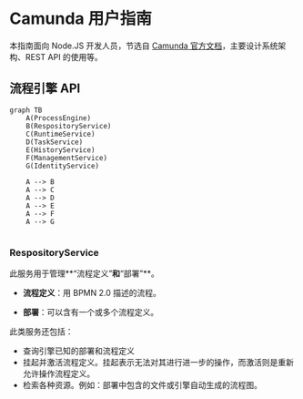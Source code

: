 # Camunda 用户指南

本指南面向 Node.JS 开发人员，节选自 [Camunda 官方文档](https://docs.camunda.org/manual/7.13/)，主要设计系统架构、REST API 的使用等。

## 流程引擎 API

```mermaid
graph TB
	A(ProcessEngine)
	B(RespositoryService)
	C(RuntimeService)
	D(TaskService)
	E(HistoryService)
	F(ManagementService)
	G(IdentityService)
	
	A --> B
	A --> C
	A --> D
	A --> E
	A --> F
	A --> G
  
```

### RespositoryService

此服务用于管理**“流程定义”**和**“部署”**。

- **流程定义**：用 BPMN 2.0 描述的流程。

- **部署**：可以含有一个或多个流程定义。

此类服务还包括：

- 查询引擎已知的部署和流程定义
- 挂起并激活流程定义。挂起表示无法对其进行进一步的操作，而激活则是重新允许操作流程定义。
- 检索各种资源。例如：部署中包含的文件或引擎自动生成的流程图。

